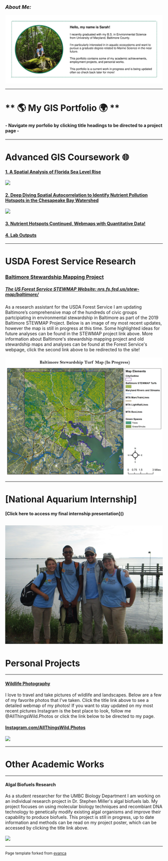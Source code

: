 ### ***About Me:***
<img src="images/AboutMe.jpg?raw=true"/>

---

# ** :earth_americas: My GIS Portfolio :earth_africa: **
#### - Navigate my porfolio by clicking title headings to be directed to a project page -
---
# Advanced GIS Coursework :globe_with_meridians:

#### [1. A Spatial Analysis of Florida Sea Level Rise ](/project1_486/index.md)
<img src="https://rad-sc.github.io/project1_486/images/SeaLevelRise.gif?raw=true"/>

#### [2. Deep Diving Spatial Autocorrelation to Identify Nutrient Pollution Hotspots in the Chesapeake Bay Watershed ](/project2_486/index.md)
<img src="https://rad-sc.github.io/project2_486/WaterQualityStations.jpg?raw=true"/>

#### [3. Nutrient Hotspots Continued, Webmaps with Quantitative Data! ](FinalProject_486/index.md)

#### [4. Lab Outputs ](/labs/index.md) 

---
# USDA Forest Service Research

### [Baltimore Stewardship Mapping Project](project_STEWMAP/index.md)

##### [The US Forest Service STEWMAP Website: nrs.fs.fed.us/stew-map/baltimore/](https://www.nrs.fs.fed.us/stew-map/baltimore/)
As a research assistant for the USDA Forest Service I am updating Baltimore’s comprehensive map of the hundreds of civic groups partcipiating in environmental stewardship in Baltimore as part of the 2019 Baltimore STEWMAP Project. Below is an image of my most recent updates, however the map is still in progress at this time. Some highlighted ideas for future analyses can be found in the STEWMAP project link above. 
More information about Baltimore's stewardship mapping project and old stewardship maps and analyses can be found at the Forest Service's webpage, click the second link above to be redirected to the site!
<br><br>
<img src="project_STEWMAP/STEWMAP2.jpg?raw=true"/>

---
# [National Aquarium Internship]
#### [Click here to access my final internship presentation](<a href="UCEEI_presentation.pdf"></a>) 

<a href="pdfs/UCEEI_presentation.pdf" class="image fit"><img src="images/UCEEI_Interns.jpg" alt=""></a>
---

# Personal Projects
---
#### [Wildlife Photography](https://rad-sc.github.io/Webmap/qgis2web_photomap/index.html)
I love to travel and take pictures of wildlife and landscapes. Below are a few of my favorite photos that I've taken. Click the title link above to see a detailed webmap of my photos! If you want to stay updated on my most recent pictures Instagram is the best place to look, follow me @AllThingsWild.Photos or click the link below to be directed to my page.
#### [Instagram.com/AllThingsWild.Photos](https://www.instagram.com/allthingswild.photos/)
<img src="https://rad-sc.github.io/images/20200129_004923-COLLAGE.jpg?raw=true"/>

---
# Other Academic Works
---
#### Algal Biofuels Research
As a student researcher for the UMBC Biology Department I am working on an individual research project in Dr. Stephen Miller's algal biofuels lab. My project focuses on using molecular biology techniques and recombiant DNA technology to genetically modify existing algal organisms and improve their capability to produce biofuels. This project is still in progress, up to date information and methods can be read on my project poster, which can be accessed by clicking the title link above.
<br><br>
<img src="images/algae culture.jpg?raw=true"/>

---
<p style="font-size:12px">Page template forked from <a href="https://github.com/evanca/quick-portfolio">evanca</a></p>
<!-- Remove above link if you don't want to attibute -->
